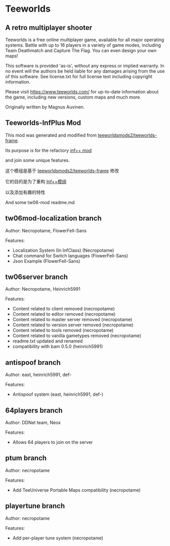 Teeworlds
=========

A retro multiplayer shooter
---------------------------

Teeworlds is a free online multiplayer game, available for all major
operating systems. Battle with up to 16 players in a variety of game
modes, including Team Deathmatch and Capture The Flag. You can even
design your own maps!

This software is provided 'as-is', without any express or implied
warranty. In no event will the authors be held liable for any damages
arising from the use of this software. See license.txt for full license
text including copyright information.

Please visit https://www.teeworlds.com/ for up-to-date information about
the game, including new versions, custom maps and much more.

Originally written by Magnus Auvinen.


Teeworlds-InfPlus Mod
---------------------------
This mod was generated and modified from  [teeworldsmods2/teeworlds-frame](https://github.com/ErrorDreemurr/teeworlds-InfPlus).  

Its purpose is for the refactory  [inf++ mod](https:github.com/SeekDreamStudio/Teeworlds-InfPlusPlus)  

and join some unique features.  

这个模组是基于 [teeworldsmods2/teeworlds-frame](https://github.com/ErrorDreemurr/teeworlds-InfPlus) 修改

它的目的是为了重构 [Inf++模组](https:github.com/SeekDreamStudio/Teeworlds-InfPlusPlus)  

以及添加有趣的特性  

And some tw06-mod readme.md  

tw06mod-localization branch
---------------------------
Author: Necropotame, FlowerFell-Sans

Features:
- Localization System (In InfClass) (Necropotame)
- Chat command for Switch languages (FlowerFell-Sans)
- Json Example (FlowerFell-Sans)

tw06server branch
---------------------------
Author: Necropotame, Heinrich5991

Features:
- Content related to client removed (necropotame)
- Content related to editor removed (necropotame)
- Content related to master server removed (necropotame)
- Content related to version server removed (necropotame)
- Content related to tools removed (necropotame)
- Content related to vanilla gametypes removed (necropotame)
- readme.txt updated and renamed
- compatibility with bam 0.5.0 (heinrich5991)

antispoof branch
---------------------------
Author: east, heinrich5991, def-

Features:
- Antispoof system (east, heinrich5991, def-)

64players branch
---------------------------
Author: DDNet team, Neox

Features:
- Allows 64 players to join on the server

ptum branch
---------------------------
Author: necropotame

Features:
- Add TeeUniverse Portable Maps compatibility (necropotame)

playertune branch
---------------------------
Author: necropotame

Features:
- Add per-player tune system (necropotame)
